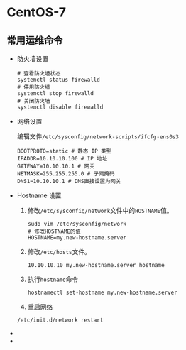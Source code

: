 # CentOS-7

## 常用运维命令

* 防火墙设置

  ```shell
  # 查看防火墙状态
  systemctl status firewalld
  # 停用防火墙
  systemctl stop firewalld
  # 关闭防火墙
  systemctl disable firewalld
  ```

* 网络设置

  编辑文件`/etc/sysconfig/network-scripts/ifcfg-ens0s3`

  ```shell
  BOOTPROTO=static # 静态 IP 类型
  IPADDR=10.10.10.100 # IP 地址
  GATEWAY=10.10.10.1 # 网关
  NETMASK=255.255.255.0 # 子网掩码
  DNS1=10.10.10.1 # DNS直接设置为网关
  ```

* Hostname 设置

  1. 修改`/etc/sysconfig/network`文件中的`HOSTNAME`值。

     ```shell
     sudo vim /etc/sysconfig/network
     # 修改HOSTNAME的值
     HOSTNAME=my.new-hostname.server
     ```

  2. 修改`/etc/hosts`文件。

     ```shell
     10.10.10.10 my.new-hostname.server hostname
     ```

  3. 执行`hostname`命令

     ```shell
     hostnamectl set-hostname my.new-hostname.server
     ```

  4. 重启网络

  ```shell
  /etc/init.d/network restart
  ```

* 

* 